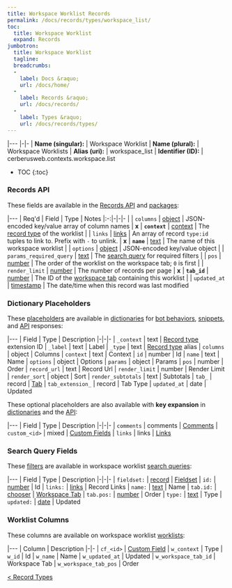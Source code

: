 ```yaml
---
title: Workspace Worklist Records
permalink: /docs/records/types/workspace_list/
toc:
  title: Workspace Worklist
  expand: Records
jumbotron:
  title: Workspace Worklist
  tagline: 
  breadcrumbs:
  -
    label: Docs &raquo;
    url: /docs/home/
  -
    label: Records &raquo;
    url: /docs/records/
  -
    label: Types &raquo;
    url: /docs/records/types/
---
```


|---
|-|-
| **Name (singular):** | Workspace Worklist
| **Name (plural):** | Workspace Worklists
| **Alias (uri):** | workspace_list
| **Identifier (ID):** | cerberusweb.contexts.workspace.list

* TOC
{:toc}

### Records API

These fields are available in the [Records API](/docs/api/endpoints/records/) and [packages](/docs/packages/):

|---
| Req'd | Field | Type | Notes
|:-:|-|-|-
|   | `columns` | [object](/docs/records/fields/types/object/) | JSON-encoded key/value array of column names 
| **x** | **`context`** | [context](/docs/records/fields/types/context/) | The [record type](/docs/records/types/) of the worklist 
|   | `links` | [links](/docs/records/fields/types/links/) | An array of record `type:id` tuples to link to. Prefix with `-` to unlink. 
| **x** | **`name`** | [text](/docs/records/fields/types/text/) | The name of this workspace worklist 
|   | `options` | [object](/docs/records/fields/types/object/) | JSON-encoded key/value object 
|   | `params_required_query` | [text](/docs/records/fields/types/text/) | The [search query](/docs/search/) for required filters 
|   | `pos` | [number](/docs/records/fields/types/number/) | The order of the worklist on the workspace tab; `0` is first 
|   | `render_limit` | [number](/docs/records/fields/types/number/) | The number of records per page 
| **x** | **`tab_id`** | [number](/docs/records/fields/types/number/) | The ID of the [workspace tab](/docs/records/types/workspace_tab/) containing this worklist 
|   | `updated_at` | [timestamp](/docs/records/fields/types/timestamp/) | The date/time when this record was last modified 

### Dictionary Placeholders

These [placeholders](/docs/bots/scripting/placeholders/) are available in [dictionaries](/docs/bots/behaviors/dictionaries/) for [bot behaviors](/docs/bots/behaviors/), [snippets](/docs/snippets/), and [API](/docs/api/) responses:

|---
| Field | Type | Description
|-|-|-
| `_context` | text | [Record type](/docs/records/types/) extension ID
| `_label` | text | Label
| `_type` | text | [Record type](/docs/records/types/) alias
| `columns` | object | Columns
| `context` | text | Context
| `id` | number | Id
| `name` | text | Name
| `options` | object | Options
| `params` | object | Params
| `pos` | number | Order
| `record_url` | text | Record Url
| `render_limit` | number | Render Limit
| `render_sort` | object | Sort
| `render_subtotals` | text | Subtotals
| `tab_` | record | [Tab](/docs/records/types/workspace_tab/)
| `tab_extension_` | record | Tab Type
| `updated_at` | date | Updated

These optional placeholders are also available with **key expansion** in [dictionaries](/docs/bots/behaviors/dictionaries/key-expansion/) and the [API](/docs/api/responses/#expanding-keys-in-api-requests):

|---
| Field | Type | Description
|-|-|-
| `comments` | comments | [Comments](/docs/bots/behaviors/dictionaries/key-expansion/#comments)
| `custom_<id>` | mixed | [Custom Fields](/docs/bots/behaviors/dictionaries/key-expansion/#custom-fields)
| `links` | links | [Links](/docs/bots/behaviors/dictionaries/key-expansion/#links)
	
### Search Query Fields

These [filters](/docs/search/#filters) are available in workspace worklist [search queries](/docs/search/):

|---
| Field | Type | Description
|-|-|-
| `fieldset:` | [record](/docs/search/#deep-search) | [Fieldset](/docs/records/types/custom_fieldset/)
| `id:` | [number](/docs/search/filters/numbers/) | Id
| `links:` | [links](/docs/search/filters/links/) | Record Links
| `name:` | [text](/docs/search/filters/text/) | Name
| `tab.id:` | [chooser](/docs/search/filters/choosers/) | [Workspace Tab](/docs/records/types/workspace_tab/)
| `tab.pos:` | [number](/docs/search/filters/numbers/) | Order
| `type:` | [text](/docs/search/filters/text/) | Type
| `updated:` | [date](/docs/search/filters/dates/) | Updated
	
### Worklist Columns

These columns are available on workspace worklist [worklists](/docs/worklists/):

|---
| Column | Description
|-|-
| `cf_<id>` | [Custom Field](/docs/records/types/custom_field/)
| `w_context` | Type
| `w_id` | Id
| `w_name` | Name
| `w_updated_at` | Updated
| `w_workspace_tab_id` | Workspace Tab
| `w_workspace_tab_pos` | Order

<div class="section-nav">
	<div class="left">
		<a href="/docs/records/types/" class="prev">&lt; Record Types</a>
	</div>
	<div class="right align-right">
	</div>
</div>
<div class="clear"></div>